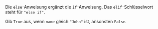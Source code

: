 Die `else`-Anweisung ergänzt
die `if`-Anweisung.
Das `elif`-Schlüsselwort steht
für `"else if"`.

Gib `True` aus, wenn `name`
gleich `"John"` ist, ansonsten `False`.
